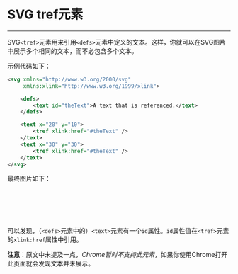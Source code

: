 # SVG tref元素
***

SVG`<tref>`元素用来引用`<defs>`元素中定义的文本。这样，你就可以在SVG图片中展示多个相同的文本，而不必包含多个文本。

示例代码如下：

```xml
<svg xmlns="http://www.w3.org/2000/svg"
     xmlns:xlink="http://www.w3.org/1999/xlink">

    <defs>
        <text id="theText">A text that is referenced.</text>
    </defs>

    <text x="20" y="10">
        <tref xlink:href="#theText" />
    </text>
    <text x="30" y="30">
        <tref xlink:href="#theText" />
    </text>
</svg>
```

最终图片如下：


<svg width="320" height="70" xmlns="http://www.w3.org/2000/svg" xmlns:xlink="http://www.w3.org/1999/xlink">
    <defs>
        <text id="theText">A text that is referenced.</text>
    </defs>
    <text x="20" y="10">
        <tref xlink:href="#theText" />
    </text>
    <text x="30" y="30">
        <tref xlink:href="#theText" />
    </text>
</svg>


可以发现，（`<defs>`元素中的）`<text>`元素有一个`id`属性。`id`属性值在`<tref>`元素的`xlink:href`属性中引用。

**注意**：原文中未提及一点，*Chrome暂时不支持此元素*，如果你使用Chrome打开此页面就会发现文本并未展示。
